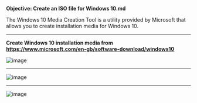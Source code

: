 <b>Objective: Create an ISO file for Windows 10.md </b>

<p>The Windows 10 Media Creation Tool is a utility provided by Microsoft that allows you to create installation media for Windows 10. </p>

<hr>

<b>Create Windows 10 installation media from https://www.microsoft.com/en-gb/software-download/windows10</b>

![image](https://github.com/Oureyelet/Active-Directory-Home-Lab-Project/assets/69697624/c3cceef8-b8aa-41fd-aaff-b57f73e9e91d)

<hr>

![image](https://github.com/Oureyelet/Active-Directory-Home-Lab-Project/assets/69697624/e153dd07-7948-4830-97af-ac81fb4a67f4)

<hr>

![image](https://github.com/Oureyelet/Active-Directory-Home-Lab-Project/assets/69697624/23ddd9c2-2c3b-40cc-96b3-9b6ff57e9c3b)




